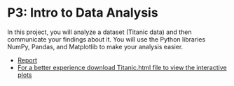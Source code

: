 # P3: Intro to Data Analysis
In this project, you will analyze a dataset (Titanic data) and then communicate your findings about it. You will use the Python libraries NumPy, Pandas, and Matplotlib to make your analysis easier.
* [Report](https://github.com/gtraskas/Udacity/blob/master/Data%20Analyst%20Nanodegree/P3_Intro_to_Data_Analysis/Titanic_Data_Analysis/Titanic.ipynb)
* [For a better experience download Titanic.html file to view the interactive plots](https://github.com/gtraskas/Udacity/blob/master/Data%20Analyst%20Nanodegree/P3_Intro_to_Data_Analysis/Titanic_Data_Analysis/Titanic.html)
